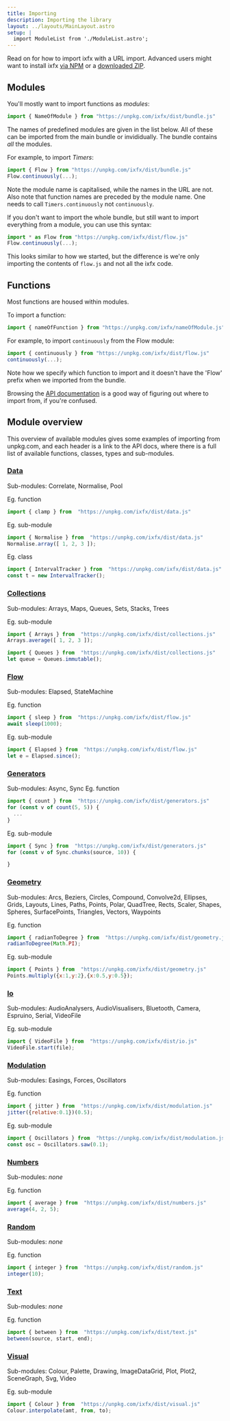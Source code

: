 ```yaml
---
title: Importing
description: Importing the library
layout: ../layouts/MainLayout.astro
setup: |
  import ModuleList from './ModuleList.astro';
---
```


<!-- <ModuleList /> -->

Read on for how to import ixfx with a URL import. Advanced users might want to install ixfx [via NPM](../import-npm/) or a [downloaded ZIP](../import-zip/).

## Modules

You'll mostly want to import functions as _modules_: 

```js
import { NameOfModule } from "https://unpkg.com/ixfx/dist/bundle.js"
```

The names of predefined modules are given in the list below. All of these can be imported from the main bundle or invididually. The bundle contains _all_ the modules.

For example, to import _Timers_:

```js
import { Flow } from "https://unpkg.com/ixfx/dist/bundle.js"
Flow.continuously(...);
```

Note the module name is capitalised, while the names in the URL are not. Also note that function names are preceded by the module name. One needs to call `Timers.continuously` not `continuously`.

If you don't want to import the whole bundle, but still want to import everything from a module, you can use this syntax:

```js
import * as Flow from "https://unpkg.com/ixfx/dist/flow.js"
Flow.continuously(...);
```

This looks similar to how we started, but the difference is we're only importing the contents of `flow.js` and not all the ixfx code.

## Functions

Most functions are housed within modules.

To import a function: 

```js
import { nameOfFunction } from "https://unpkg.com/ixfx/nameOfModule.js"
```

For example, to import `continuously` from the Flow module:

```js
import { continuously } from "https://unpkg.com/ixfx/dist/flow.js"
continuously(...);
```

Note how we specify which function to import and it doesn't have the 'Flow' prefix when we imported from the bundle.


Browsing the [API documentation](https://clinth.github.io/ixfx/modules.html) is a good way of figuring out where to import from, if you're confused.

## Module overview

This overview of available modules gives some examples of importing from unpkg.com, and each header is a link to the API docs, where there is a full list of available functions, classes, types and sub-modules.

### [Data](https://clinth.github.io/ixfx/modules/Data.html)

Sub-modules: Correlate, Normalise, Pool

Eg. function
```js
import { clamp } from  "https://unpkg.com/ixfx/dist/data.js"
```

Eg. sub-module
```js
import { Normalise } from  "https://unpkg.com/ixfx/dist/data.js"
Normalise.array([ 1, 2, 3 ]);
```

Eg. class
```js
import { IntervalTracker } from  "https://unpkg.com/ixfx/dist/data.js"
const t = new IntervalTracker();
```

### [Collections](https://clinth.github.io/ixfx/modules/Collections.html)

Sub-modules: Arrays, Maps, Queues, Sets, Stacks, Trees

Eg. sub-module

```js
import { Arrays } from  "https://unpkg.com/ixfx/dist/collections.js"
Arrays.average([ 1, 2, 3 ]);
```

```js
import { Queues } from  "https://unpkg.com/ixfx/dist/collections.js"
let queue = Queues.immutable();
```

### [Flow](https://clinth.github.io/ixfx/modules/Flow.html)

Sub-modules: Elapsed, StateMachine

Eg. function
```js
import { sleep } from  "https://unpkg.com/ixfx/dist/flow.js"
await sleep(1000);
```

Eg. sub-module
```js
import { Elapsed } from  "https://unpkg.com/ixfx/dist/flow.js"
let e = Elapsed.since();
```

### [Generators](https://clinth.github.io/ixfx/modules/Generators.html)

Sub-modules: Async, Sync
Eg. function
```js
import { count } from  "https://unpkg.com/ixfx/dist/generators.js"
for (const v of count(5, 5)) {
  ...
}
```

Eg. sub-module
```js
import { Sync } from  "https://unpkg.com/ixfx/dist/generators.js"
for (const v of Sync.chunks(source, 10)) {

}
```

### [Geometry](https://clinth.github.io/ixfx/modules/Geometry.html)

Sub-modules: Arcs, Beziers, Circles, Compound, Convolve2d, Ellipses, Grids, Layouts, Lines, Paths, Points, Polar, QuadTree, Rects, Scaler, Shapes, Spheres, SurfacePoints, Triangles, Vectors, Waypoints

Eg. function
```js
import { radianToDegree } from  "https://unpkg.com/ixfx/dist/geometry.js"
radianToDegree(Math.PI);
```

Eg. sub-module
```js
import { Points } from  "https://unpkg.com/ixfx/dist/geometry.js"
Points.multiply({x:1,y:2},{x:0.5,y:0.5});
```

### [Io](https://clinth.github.io/ixfx/modules/Io.html)

Sub-modules: AudioAnalysers, AudioVisualisers, Bluetooth, Camera, Espruino, Serial, VideoFile

Eg. sub-module
```js
import { VideoFile } from  "https://unpkg.com/ixfx/dist/io.js"
VideoFile.start(file);
```

### [Modulation](https://clinth.github.io/ixfx/modules/Modulation.html)

Sub-modules: Easings, Forces, Oscillators

Eg. function
```js
import { jitter } from  "https://unpkg.com/ixfx/dist/modulation.js"
jitter({relative:0.1})(0.5);
```

Eg. sub-module
```js
import { Oscillators } from  "https://unpkg.com/ixfx/dist/modulation.js"
const osc = Oscillators.saw(0.1);
```

### [Numbers](https://clinth.github.io/ixfx/modules/Numbers.html)

Sub-modules: _none_

Eg. function
```js
import { average } from  "https://unpkg.com/ixfx/dist/numbers.js"
average(4, 2, 5);
```

### [Random](https://clinth.github.io/ixfx/modules/Random.html)

Sub-modules: _none_

Eg. function
```js
import { integer } from  "https://unpkg.com/ixfx/dist/random.js"
integer(10);
```

### [Text](https://clinth.github.io/ixfx/modules/Text.html)

Sub-modules: _none_

Eg. function
```js
import { between } from  "https://unpkg.com/ixfx/dist/text.js"
between(source, start, end);
```

### [Visual](https://clinth.github.io/ixfx/modules/Visual.html)

Sub-modules: Colour, Palette, Drawing, ImageDataGrid, Plot, Plot2, SceneGraph, Svg, Video

Eg. sub-module
```js
import { Colour } from  "https://unpkg.com/ixfx/dist/visual.js"
Colour.interpolate(amt, from, to);
```

